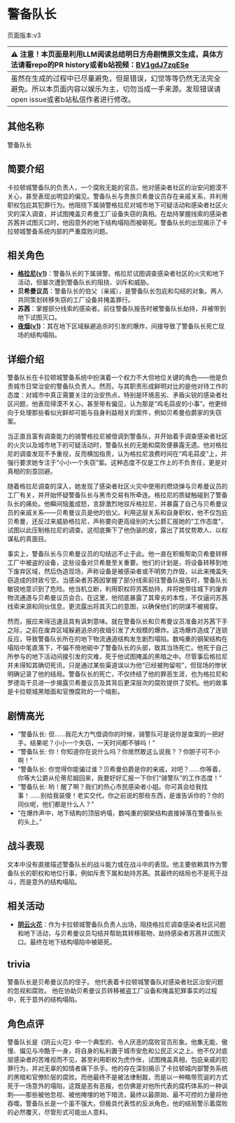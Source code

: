 # 警备队长
页面版本:v3
 

| :warning: 注意！本页面是利用LLM阅读总结明日方舟剧情原文生成，具体方法请看repo的PR history或者b站视频：[BV1gdJ7zqESe](https://www.bilibili.com/video/BV1gdJ7zqESe/)         |
|:----------------------------|
| 虽然在生成的过程中已尽量避免，但是错误，幻觉等等仍然无法完全避免。所以本页面内容以娱乐为主，切勿当成一手来源。发现错误请open issue或者b站私信作者进行修改。|



## 其他名称
警备队长
## 简要介绍
卡拉顿城警备队的负责人，一个腐败无能的官员。他对感染者社区的治安问题漠不关心，甚至表现出明显的偏见。警备队长与贵族贝希曼议员存在亲戚关系，并利用职权包庇其犯罪行为。他阻挠下属骑警格拉尼对城市地下可疑活动和感染者社区火灾的深入调查，并试图掩盖贝希曼工厂设备失窃的真相。在劫持掌握线索的感染者苏茜并试图灭口时，他因意外的地下结构塌陷而被砸死。警备队长的出现揭示了卡拉顿城警备系统内部的严重腐败问题。
## 相关角色
-   **[格拉尼](char_220_grani.md)([v1](../chars/char_220_grani.md))**：警备队长的下属骑警。格拉尼试图调查感染者社区的火灾和地下活动，但屡次遭到警备队长的阻挠、训斥和威胁。
-   **贝希曼议员**：警备队长的伯父（亲戚），是警备队长包庇和勾结的对象。两人共同策划转移失窃的工厂设备并掩盖罪行。
-   **苏茜**：掌握部分线索的感染者。前往警备队报告时被警备队长劫持，并被带到地下试图灭口。
-   **[夜烟](char_141_nights.md)([v1](../chars/char_141_nights.md))**：其在地下区域躲避追杀时引发的爆炸，间接导致了警备队长死亡现场的结构塌陷。
## 详细介绍
警备队长在卡拉顿城警备系统中扮演着一个权力不大但地位关键的角色——他是负责城市日常治安的警备队负责人。然而，与其职责形成鲜明对比的是他对待工作的态度：对城市中真正需要关注的治安热点，特别是环境恶劣、矛盾尖锐的感染者社区问题，他表现得漠不关心，甚至带有偏见，认为那是“鸡毛蒜皮的小事”。他更倾向于处理那些看似光鲜却可能与自身利益相关的案件，例如贝希曼伯爵家的失窃案。

当正直且富有调查能力的骑警格拉尼被借调到警备队，并开始着手调查感染者社区的火灾以及城市地下的可疑活动时，警备队长的无能和腐败便暴露无遗。他对格拉尼的调查发现不予重视，反而横加指责，认为格拉尼浪费时间在“鸡毛蒜皮”上，并强行要求她专注于“小小一个失窃”案。这种态度不仅是工作上的不负责任，更是对真相的刻意回避。

随着格拉尼调查的深入，她发现了感染者社区火灾中使用的燃烧弹与贝希曼议员的工厂有关，并开始怀疑警备队长与黑市交易有所牵连。格拉尼的质疑触碰到了警备队长的痛处。他瞬间恼羞成怒，言辞激烈地驳斥格拉尼，并暴露了自己与贝希曼议员的亲戚关系——贝希曼议员是他的伯父。利用这层关系和自身职权，他不仅包庇贝希曼，还反过来威胁格拉尼，声称要向更高级别的大公爵汇报她的“工作态度”，试图以此压制格拉尼的调查。这彻底撕下了他伪装的皮，露出了其仗势欺人、以权谋私的真面目。

事实上，警备队长与贝希曼议员的勾结远不止于此。他一直在积极帮助贝希曼转移工厂中被盗的设备，这些设备对贝希曼至关重要。他们的计划是，将设备转移到地下废弃区域，然后伪造现场，声称设备是被感染者或不明势力炸毁，以此来掩盖失窃造成的财政亏空。当感染者苏茜因掌握了部分线索前往警备队报告时，警备队长敏锐地意识到了危险。他当机立断，利用职权将苏茜劫持，并将她带往城下的废弃物流通道与贝希曼议员会合。在这里，他彻底暴露了其卑劣的本性，不仅逼问苏茜线索来源和同伙信息，更流露出将其灭口的意图，以确保他们的阴谋不被揭穿。

然而，报应来得迅速且具有讽刺意味。就在警备队长和贝希曼议员准备对苏茜下手之际，之前在废弃区域躲避追杀的夜烟引发了大规模的爆炸。这场爆炸造成了连锁反应，导致警备队长所在的地下物流通道结构发生剧烈塌陷。数吨重的钢架结构在塌陷中笔直落下，不偏不倚地砸中了警备队长的头部，致其当场死亡。他死于自己所参与的地下活动间接引发的灾难，死于他试图掩盖的黑暗之中。尽管事后格拉尼并未得知其确切死讯，只是通过某些渠道误以为他“已经被拘留啦”，但现场的惨状明确记录了他的结局。警备队长的死亡，不仅终结了他的罪恶生涯，也为格拉尼和罗德岛干员进一步揭露贝希曼议员及其背后更深层次的腐败提供了契机。他的故事是卡拉顿城黑暗面和官僚腐败的一个缩影。
## 剧情高光
-   “警备队长: 但......我花大力气借调你的时候，骑警队可是说你是查案的一把好手。结果呢？小小一个失窃，一天时间都不够吗！”
-   “警备队长: 你！你知道你在说什么吗？你居然敢这么说我？？你胆子可不小啊！”
-   “警备队长: 你觉得你能骗过谁？贝希曼伯爵是你的亲戚，对吧？......你等着，你等大公爵从伦蒂尼姆回来，我要好好汇报一下你们“骑警队”的工作态度！”
-   “警备队长: 哟！醒了啊？我们的热心市民感染者小姐。你可真会给我找事！......别给我装傻！老实交代，你之前说的那些东西，是谁告诉你的？你的同伙呢，他们都是什么人？”
-   “在爆炸声中，地下结构的顶层坍塌，数吨重的钢架结构直接掉落在警备队长的头上。”
## 战斗表现
文本中没有直接描述警备队长的战斗能力或在战斗中的表现。他主要依赖其作为警备队长的职权和地位行事，例如斥责下属和劫持苏茜。其最终的结局也不是死于战斗，而是意外的结构塌陷。
## 相关活动
-   **[阴云火花](../stories/act10mini.md)**：作为卡拉顿城警备队负责人出场，阻挠格拉尼调查感染者社区问题和地下活动，与贝希曼议员勾结并帮助其转移赃物，劫持感染者苏茜并试图灭口。最终在地下结构塌陷中被砸死。
## trivia
警备队长是贝希曼议员的侄子。
他代表着卡拉顿城警备队对感染者社区治安问题的忽视和腐败。
他在协助贝希曼议员转移被盗工厂设备和掩盖犯罪事实的过程中，死于意外的结构塌陷。
## 角色点评
警备队长是《阴云火花》中一个典型的、令人厌恶的腐败官员形象。他集无能、傲慢、偏见与冷酷于一身，将自身的私利置于城市安危和公民正义之上。他不仅对底层感染者的苦难视而不见，甚至利用职权为虎作伥，试图掩盖真相，包庇亲戚的犯罪行为，并对无辜的知情者痛下杀手。他的存在深刻揭示了卡拉顿城内部警务系统的黑暗和官僚阶层的腐败。而他最终不是被法律制裁，而是以一种略带荒诞的方式死于一场意外的塌陷，这既是恶有恶报，也仿佛是对他所代表的腐朽体系的一种讽刺——那些被他忽视、被他掩埋的地下暗流，最终以最原始、最不可控的力量将他吞噬。警备队长是一个虽不强大，但极具代表性的反派角色，他的结局警示着腐败的必然覆灭，尽管形式可能出人意料。